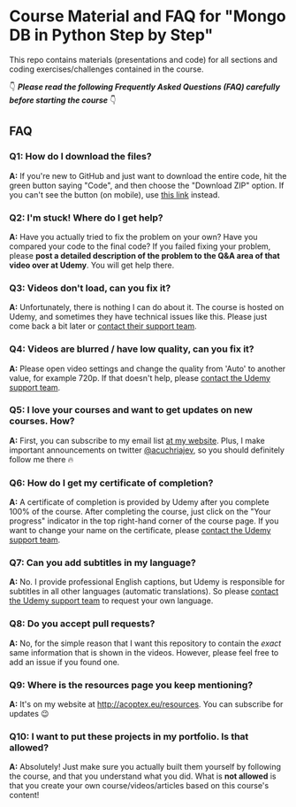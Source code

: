 # Course Material and FAQ for "Mongo DB in Python Step by Step"

This repo contains materials (presentations and code) for all sections and coding exercises/challenges contained in the course.

👇 **_Please read the following Frequently Asked Questions (FAQ) carefully before starting the course_** 👇

## FAQ

### Q1: How do I download the files?

**A:** If you're new to GitHub and just want to download the entire code, hit the green button saying "Code", and then choose the "Download ZIP" option. If you can't see the button (on mobile), use [this link](https://github.com/AlexCuchriajev/Mongo-DB-in-Python-step-by-step/archive/master.zip) instead.

### Q2: I'm stuck! Where do I get help?

**A:** Have you actually tried to fix the problem on your own? Have you compared your code to the final code? If you failed fixing your problem, please **post a detailed description of the problem to the Q&A area of that video over at Udemy**. You will get help there.

### Q3: Videos don't load, can you fix it?

**A:** Unfortunately, there is nothing I can do about it. The course is hosted on Udemy, and sometimes they have technical issues like this. Please just come back a bit later or [contact their support team](https://support.udemy.com/hc/en-us).

### Q4: Videos are blurred / have low quality, can you fix it?

**A:** Please open video settings and change the quality from 'Auto' to another value, for example 720p. If that doesn't help, please [contact the Udemy support team](https://support.udemy.com/hc/en-us).

### Q5: I love your courses and want to get updates on new courses. How?

**A:** First, you can subscribe to my email list [at my website](http://acoptex.eu/resources). Plus, I make important announcements on twitter [@acuchriajev](https://twitter.com/acuchriajev), so you should definitely follow me there 🔥

### Q6: How do I get my certificate of completion?

**A:** A certificate of completion is provided by Udemy after you complete 100% of the course. After completing the course, just click on the "Your progress" indicator in the top right-hand corner of the course page. If you want to change your name on the certificate, please [contact the Udemy support team](https://support.udemy.com/hc/en-us).

### Q7: Can you add subtitles in my language?

**A:** No. I provide professional English captions, but Udemy is responsible for subtitles in all other languages (automatic translations). So please [contact the Udemy support team](https://support.udemy.com/hc/en-us) to request your own language.

### Q8: Do you accept pull requests?

**A:** No, for the simple reason that I want this repository to contain the _exact_ same information that is shown in the videos. However, please feel free to add an issue if you found one.

### Q9: Where is the resources page you keep mentioning?

**A:** It's on my website at <http://acoptex.eu/resources>. You can subscribe for updates 😉

### Q10: I want to put these projects in my portfolio. Is that allowed?

**A:** Absolutely! Just make sure you actually built them yourself by following the course, and that you understand what you did. What is **not allowed** is that you create your own course/videos/articles based on this course's content!
